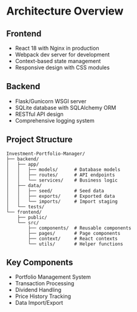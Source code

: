 # Architecture Overview

## Frontend
- React 18 with Nginx in production
- Webpack dev server for development
- Context-based state management
- Responsive design with CSS modules

## Backend
- Flask/Gunicorn WSGI server
- SQLite database with SQLAlchemy ORM
- RESTful API design
- Comprehensive logging system

## Project Structure
```
Investment-Portfolio-Manager/
├── backend/
│   ├── app/
│   │   ├── models/      # Database models
│   │   ├── routes/      # API endpoints
│   │   └── services/    # Business logic
│   ├── data/
│   │   ├── seed/        # Seed data
│   │   ├── exports/     # Exported data
│   │   └── imports/     # Import staging
│   └── tests/
└── frontend/
    ├── public/
    └── src/
        ├── components/  # Reusable components
        ├── pages/       # Page components
        ├── context/     # React contexts
        └── utils/       # Helper functions
```

## Key Components
- Portfolio Management System
- Transaction Processing
- Dividend Handling
- Price History Tracking
- Data Import/Export
